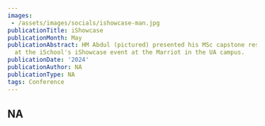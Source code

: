 ```yaml
---
images:   
 - /assets/images/socials/ishowcase-man.jpg
publicationTitle: iShowcase
publicationMonth: May
publicationAbstract: HM Abdul (pictured) presented his MSc capstone research project
  at the iSchool's iShowcase event at the Marriot in the UA campus.
publicationDate: '2024'
publicationAuthor: NA
publicationType: NA
tags: Conference
---
```


NA
---
